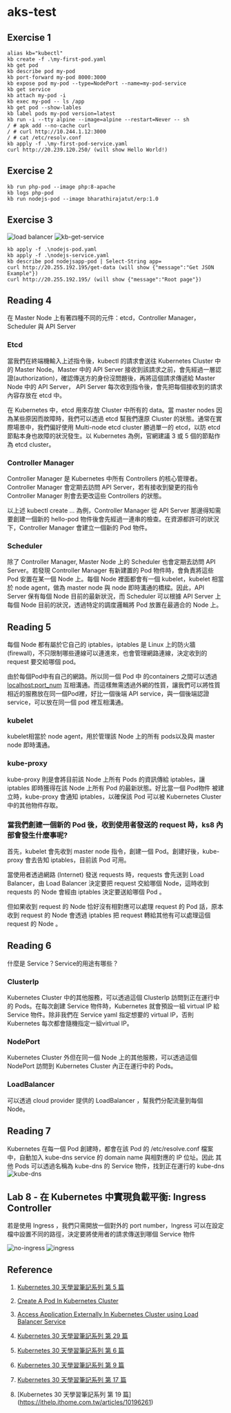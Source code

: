 # aks-test

## Exercise 1
```
alias kb="kubectl"
kb create -f .\my-first-pod.yaml
kb get pod
kb describe pod my-pod
kb port-forward my-pod 8000:3000
kb expose pod my-pod --type=NodePort --name=my-pod-service
kb get service
kb attach my-pod -i
kb exec my-pod -- ls /app
kb get pod --show-lables
kb label pods my-pod version=latest
kb run -i --tty alpine --image=alpine --restart=Never -- sh
/ # apk add --no-cache curl
/ # curl http://10.244.1.12:3000
/ # cat /etc/resolv.conf
kb apply -f .\my-first-pod-service.yaml
curl http://20.239.120.250/ (will show Hello World!)
```

## Exercise 2
```
kb run php-pod --image php:8-apache
kb logs php-pod
kb run nodejs-pod --image bharathirajatut/erp:1.0
```

## Exercise 3
![load balancer](loadbalancer.png)
![kb-get-service](kb-get-service.png)
```
kb apply -f .\nodejs-pod.yaml
kb apply -f .\nodejs-service.yaml
kb describe pod nodejsapp-pod | Select-String app=
curl http://20.255.192.195/get-data (will show {"message":"Get JSON Example"})
curl http://20.255.192.195/ (will show {"message":"Root page"})
```

## Reading 4

在 Master Node 上有著四種不同的元件：etcd，Controller Manager，Scheduler 與 API Server

### Etcd
當我們在終端機輸入上述指令後，kubectl 的請求會送往 Kubernetes Cluster 中的 Master Node。Master 中的 API Server 接收到該請求之前，會先經過一層認證(authorization)，確認傳送方的身份沒問題後，再將這個請求傳遞給 Master Node 中的 API Server， API Server 每次收到指令後，會先把每個接收到的請求內容存放在 etcd 中。

在 Kubernetes 中，etcd 用來存放 Cluster 中所有的 data。當 master nodes 因為某些原因而故障時，我們可以透過 etcd 幫我們還原 Cluster 的狀態。通常在實際場景中，我們偏好使用 Multi-node etcd cluster 勝過單一的 etcd，以防 etcd 節點本身也故障的狀況發生。以 Kubernetes 為例，官網建議 3 或 5 個的節點作為 etcd cluster。

### Controller Manager
Controller Manager 是 Kubernetes 中所有 Controllers 的核心管理者。Controller Manager 會定期去訪問 API Server，若有接收到變更的指令 Controller Manager 則會去更改這些 Controllers 的狀態。

以上述 kubectl create ... 為例，Controller Manager 從 API Server 那邊得知需要創建一個新的 hello-pod 物件後會先經過一連串的檢查。在資源都許可的狀況下，Controller Manager 會建立一個新的 Pod 物件。

### Scheduler
除了 Controller Manager, Master Node 上的 Scheduler 也會定期去訪問 API Server。若發現 Controller Manager 有新建置的 Pod 物件時，會負責將這些 Pod 安置在某一個 Node 上。每個 Node 裡面都會有一個 kubelet，kubelet 相當於 node agent，做為 master node 與 node 即時溝通的橋樑。因此，API Server 保有每個 Node 目前的最新狀況，而 Scheduler 可以根據 API Server 上每個 Node 目前的狀況，透過特定的調度邏輯將 Pod 放置在最適合的 Node 上。

## Reading 5

每個 Node 都有屬於它自己的 iptables，iptables 是 Linux 上的防火牆 (firewall)，不只限制哪些連線可以連進來，也會管理網路連線，決定收到的 request 要交給哪個 pod。

由於每個Pod中有自己的網路。所以同一個 Pod 中 的containers 之間可以透過 <localhost:port_num> 互相溝通。而這樣無需透過外網的性質，讓我們可以將性質相近的服務放在同一個Pod裡，好比一個後端 API service，與一個後端認證service，可以放在同一個 pod 裡互相溝通。

### kubelet
kubelet相當於 node agent，用於管理該 Node 上的所有 pods以及與 master node 即時溝通。

### kube-proxy
kube-proxy 則是會將目前該 Node 上所有 Pods 的資訊傳給 iptables，讓 iptables 即時獲得在該 Node 上所有 Pod 的最新狀態。好比當一個 Pod物件 被建立時，kube-proxy 會通知 iptables，以確保該 Pod 可以被 Kubernetes Cluster 中的其他物件存取。

### 當我們創建一個新的 Pod 後，收到使用者發送的 request 時，ks8 內部會發生什麼事呢?
首先，kubelet 會先收到 master node 指令，創建一個 Pod。創建好後，kube-proxy 會去告知 iptables，目前該 Pod 可用。

當使用者透過網路 (Internet) 發送 requests 時，requests 會先送到 Load Balancer，由 Load Balancer 決定要把 request 交給哪個 Node，這時收到 requests 的 Node 會經由 iptables 決定要送給哪個 Pod 。

但如果收到 request 的 Node 恰好沒有相對應可以處理 request 的 Pod 話，原本收到 request 的 Node 會透過 iptables 把 request 轉給其他有可以處理這個 request 的 Node 。

## Reading 6
什麼是 Service？Service的用途有哪些？

### ClusterIp
Kubernetes Cluster 中的其他服務，可以透過這個 ClusterIp 訪問到正在運行中的 Pods。在每次創建 Service 物件時，Kubernetes 就會預設一組 virtual IP 給 Service 物件。除非我們在 Service yaml 指定想要的 virtual IP，否則 Kubernetes 每次都會隨機指定一組virtual IP。

### NodePort
Kubernetes Cluster 外但在同一個 Node 上的其他服務，可以透過這個 NodePort 訪問到 Kubernetes Cluster 內正在運行中的 Pods。

### LoadBalancer
可以透過 cloud provider 提供的 LoadBalancer ，幫我們分配流量到每個 Node。

## Reading 7
Kubernetes 在每一個 Pod 創建時，都會在該 Pod 的 /etc/resolve.conf 檔案中，自動加入 kube-dns service 的 domain name 與相對應的 IP 位址。因此 其他 Pods 可以透過名稱為 kube-dns 的 Service 物件，找到正在運行的 kube-dns
![kube-dns](kube-dns.png)

## Lab 8 - 在 Kubernetes 中實現負載平衡: Ingress Controller
若是使用 Ingress ，我們只需開放一個對外的 port number，Ingress 可以在設定檔中設置不同的路徑，決定要將使用者的請求傳送到哪個 Service 物件

![no-ingress](no-ingress.png)
![ingress](ingress.png)

## Reference
1. [Kubernetes 30 天學習筆記系列 第 5 篇](https://ithelp.ithome.com.tw/articles/10193232)

2. [Create A Pod In Kubernetes Cluster](https://medium.com/codex/create-a-pod-in-kubernetes-cluster-b9e0c33bb904)

3. [Access Application Externally In Kubernetes Cluster using Load Balancer Service](https://medium.com/codex/access-application-externally-in-kubernetes-cluster-using-load-balancer-service-d1b7858d51)

4. [Kubernetes 30 天學習筆記系列 第 29 篇](https://ithelp.ithome.com.tw/articles/10197442)

5. [Kubernetes 30 天學習筆記系列 第 6 篇](https://ithelp.ithome.com.tw/articles/10193248)

6. [Kubernetes 30 天學習筆記系列 第 9 篇](https://ithelp.ithome.com.tw/articles/10194344)

7. [Kubernetes 30 天學習筆記系列 第 17 篇](https://ithelp.ithome.com.tw/articles/10195786)

8. [Kubernetes 30 天學習筆記系列 第 19 篇] (https://ithelp.ithome.com.tw/articles/10196261)